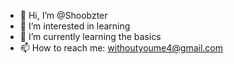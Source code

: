 - 👋 Hi, I’m @Shoobzter
- 👀 I’m interested in learning 
- 🌱 I’m currently learning the basics
- 📫 How to reach me: withoutyoume4@gmail.com
  
  

<!---
Shoobzter/Shoobzter is a ✨ special ✨ repository because its `README.md` (this file) appears on your GitHub profile.
You can click the Preview link to take a look at your changes.
--->
